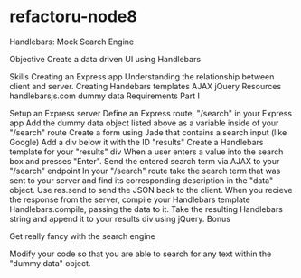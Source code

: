 refactoru-node8
===============

Handlebars: Mock Search Engine

Objective
Create a data driven UI using Handlebars

Skills
Creating an Express app
Understanding the relationship between client and server.
Creating Handebars templates
AJAX
jQuery
Resources
handlebarsjs.com
dummy data
Requirements
Part I

Setup an Express server
Define an Express route, "/search" in your Express app
Add the dummy data object listed above as a variable inside of your "/search" route
Create a form using Jade that contains a search input (like Google)
Add a div below it with the ID "results"
Create a Handlebars template for your "results" div
When a user enters a value into the search box and presses "Enter". Send the entered search term via AJAX to your "/search" endpoint
In your "/search" route take the search term that was sent to your server and find its corresponding description in the "data" object.
Use res.send to send the JSON back to the client.
When you recieve the response from the server, compile your Handlebars template Handlebars.compile, passing the data to it.
Take the resulting Handlebars string and append it to your results div using jQuery.
Bonus

Get really fancy with the search engine

Modify your code so that you are able to search for any text within the "dummy data" object.
